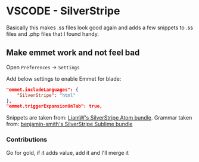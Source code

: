 # VSCODE - SilverStripe
Basically this makes .ss files look good again and adds a few snippets to .ss files and .php files that I found handy.

## Make emmet work and not feel bad

Open `Preferences` -> `Settings`

Add below settings to enable Emmet for blade:

```json
"emmet.includeLanguages": {
    "SilverStripe": "html"
},
"emmet.triggerExpansionOnTab": true,
```

Snippets are taken from:
[LiamW's SilverStripe Atom bundle](https://github.com/LiamW/silverstripe-atom).
Grammar taken from:
[benjamin-smith's SilverStripe Sublime bundle](https://github.com/benjamin-smith/sublime-text-silverstripe/blob/master/SilverStripe.tmLanguage)


### Contributions
Go for gold, if it adds value, add it and I'll merge it
